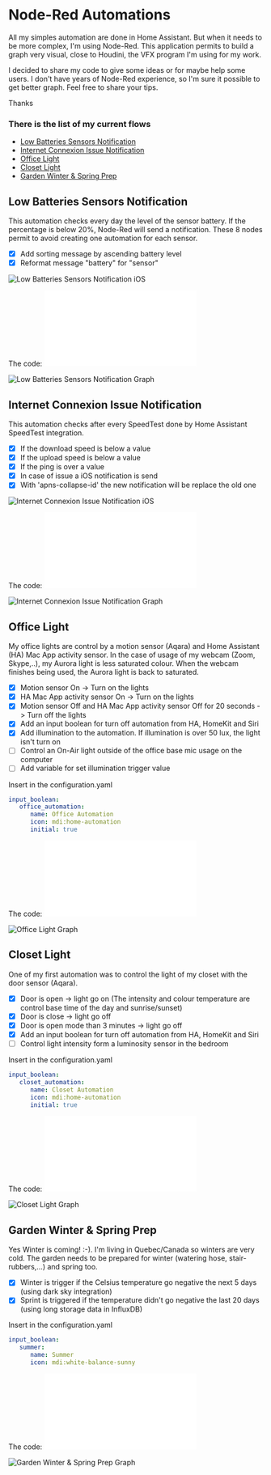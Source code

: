 # Node-Red Automations #

All my simples automation are done in Home Assistant. But when it needs to be more complex, I'm using Node-Red. This application permits to build a graph very visual, close to Houdini, the VFX program I'm using for my work.

I decided to share my code to give some ideas or for maybe help some users. I don't have years of Node-Red experience, so I'm sure it possible to get better graph. Feel free to share your tips.

Thanks

### There is the list of my current flows ###
- [Low Batteries Sensors Notification](#low-batteries-sensors-notification)
- [Internet Connexion Issue Notification](#internet-connexion-issue-notification)
- [Office Light](#office-light)
- [Closet Light](#closet-light)
- [Garden Winter & Spring Prep](#garden-winter--spring-prep)


## Low Batteries Sensors Notification ##
This automation checks every day the level of the sensor battery. If the percentage is below 20%, Node-Red will send a notification.
These 8 nodes permit to avoid creating one automation for each sensor.
- [x] Add sorting message by ascending battery level
- [x] Reformat message "battery" for "sensor"

![Low Batteries Sensors Notification iOS](lowBatteriesSensorsNotification_ios.png)

The code: ![Low Batteries Sensors Notification Json](lowBatteriesSensorsNotification.json)

![Low Batteries Sensors Notification Graph](lowBatteriesSensorsNotification.png)

## Internet Connexion Issue Notification ##
This automation checks after every SpeedTest done by Home Assistant SpeedTest integration.
- [x] If the download speed is below a value
- [x] If the upload speed is below a value
- [x] If the ping is over a value
- [x] In case of issue a iOS notification is send
- [x] With 'apns-collapse-id' the new notification will be replace the old one

![Internet Connexion Issue  Notification iOS](internetConnexionIssueNotification_ios.png)

The code: ![Internet Connexion Issue Notification Json](internetConnexionIssueNotification.json)

![Internet Connexion Issue Notification Graph](internetConnexionIssueNotification.png)

## Office Light ##
My office lights are control by a motion sensor (Aqara) and Home Assistant (HA) Mac App activity sensor.
In the case of usage of my webcam (Zoom, Skype,..), my Aurora light is less saturated colour. When the webcam finishes being used, the Aurora light is back to saturated.
- [x] Motion sensor On -> Turn on the lights
- [x] HA Mac App activity sensor On -> Turn on the lights
- [x] Motion sensor Off and HA Mac App activity sensor Off for 20 seconds -> Turn off the lights
- [x] Add an input boolean for turn off automation from HA, HomeKit and Siri
- [x] Add illumination to the automation. If illumination is over 50 lux, the light isn't turn on
- [ ] Control an On-Air light outside of the office base mic usage on the computer
- [ ] Add variable for set illumination trigger value

Insert in the configuration.yaml
```yml
input_boolean:
   office_automation:
      name: Office Automation
      icon: mdi:home-automation
      initial: true
```

The code: ![Office Light Json](officeLight.json)

![Office Light Graph](officeLight.png)

## Closet Light ##

One of my first automation was to control the light of my closet with the door sensor (Aqara).
- [x] Door is open -> light go on
	(The intensity and colour temperature are control base time of the day and sunrise/sunset)
- [x] Door is close -> light go off
- [x] Door is open mode than 3 minutes -> light go off
- [x] Add an input boolean for turn off automation from HA, HomeKit and Siri
- [ ] Control light intensity form a luminosity sensor in the bedroom

Insert in the configuration.yaml
```yml
input_boolean:
   closet_automation:
      name: Closet Automation
      icon: mdi:home-automation
      initial: true
```

The code: ![Closet Light Json](closetLight.json)

![Closet Light Graph](closetLight.png)

## Garden Winter & Spring Prep ##

Yes  Winter is coming! :-).
I'm living in Quebec/Canada so winters are very cold.
The garden needs to be prepared for winter (watering hose, stair-rubbers,...) and spring too.
- [x] Winter is trigger if the Celsius temperature go negative the next  5 days (using dark sky integration)
- [x] Sprint is triggered if the temperature didn't go negative the last 20 days (using long storage data in InfluxDB)

Insert in the configuration.yaml
```yml
input_boolean:
   summer:
      name: Summer
      icon: mdi:white-balance-sunny
```

The code: ![Garden Winter & Spring Prep Json](gardenWinterSpringPrep.json)

![Garden Winter & Spring Prep Graph](gardenWinterSpringPrep.png)
